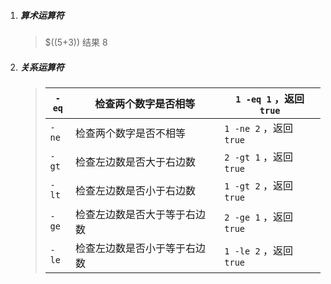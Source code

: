 1. ##### 算术运算符

   > $((5+3))
   > 结果 8

2. ##### 关系运算符

   > | `-eq` | 检查两个数字是否相等     | `1 -eq 1` ，返回 `true` |
   > | ----- | -------------- | -------------------- |
   > | `-ne` | 检查两个数字是否不相等    | `1 -ne 2` ，返回 `true` |
   > | `-gt` | 检查左边数是否大于右边数   | `2 -gt 1` ，返回 `true` |
   > | `-lt` | 检查左边数是否小于右边数   | `1 -gt 2` ，返回 `true` |
   > | `-ge` | 检查左边数是否大于等于右边数 | `2 -ge 1` ，返回 `true` |
   > | `-le` | 检查左边数是否小于等于右边数 | `1 -le 2` ，返回 `true` |

   ​